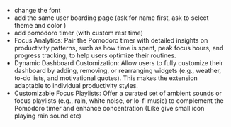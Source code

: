 - change the font 
- add the same user boarding page (ask for name first, ask to select theme and color )
- add pomodoro timer  (with custom rest time)
- Focus Analytics: Pair the Pomodoro timer with detailed insights on productivity patterns, such as how time is spent, peak focus hours, and progress tracking, to help users optimize their routines.
- Dynamic Dashboard Customization: Allow users to fully customize their dashboard by adding, removing, or rearranging widgets (e.g., weather, to-do lists, and motivational quotes). This makes the extension adaptable to individual productivity styles.
- Customizable Focus Playlists: Offer a curated set of ambient sounds or focus playlists (e.g., rain, white noise, or lo-fi music) to complement the Pomodoro timer and enhance concentration (Like give small icon playing rain sound etc)
